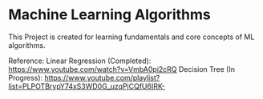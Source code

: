 # Machine Learning Algorithms

This Project is created for learning fundamentals and core concepts of ML algorithms.

Reference:
Linear Regression (Completed): https://www.youtube.com/watch?v=VmbA0pi2cRQ
Decision Tree (In Progress): https://www.youtube.com/playlist?list=PLPOTBrypY74xS3WD0G_uzqPjCQfU6IRK-